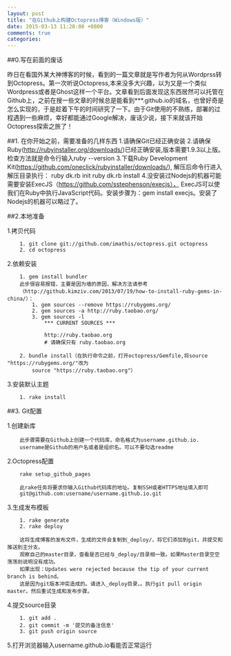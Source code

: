 ```yaml
---
layout: post
title: "在Github上构建Octopress博客（Windows版）"
date: 2015-03-13 11:28:08 +0800
comments: true
categories: 
---
```

##0.写在前面的废话

昨日在看国外某大神博客的时候，看到的一篇文章就是写作者为何从Wordprss转到Octopress。第一次听说Octopress,本来没多大兴趣，以为又是一个类似Wordpress或者是Ghost这样一个平台。文章看到后面发现这东西居然可以托管在Github上，之前在搜一些文章的时候总是能看到***.github.io的域名，也曾好奇是怎么实现的，于是趁着下午的时间研究了一下。由于Git使用的不熟练，部署的过程遇到一些麻烦，幸好都能通过Google解决，废话少说，接下来就该开始Octopress探索之旅了！

##1. 在你开始之前，需要准备的几样东西
		1.请确保Git已经正确安装
		2.请确保Ruby(http://rubyinstaller.org/downloads/)已经正确安装,版本需要1.9.3以上版。
		检查方法就是命令行输入ruby --version
		3.下载Ruby Development Kit(https://github.com/oneclick/rubyinstaller/downloads/),
			解压后命令行进入解压目录执行：
			ruby dk.rb init
			ruby dk.rb install
		4.没安装过Nodejs的机器可能需要安装ExecJS（https://github.com/sstephenson/execjs），
		ExecJS可以使我们在Ruby中执行JavaScript代码。安装步骤为：gem install execjs。安装了Nodejs的机器可以略过了。

##2.本地准备

1.拷贝代码

		1. git clone git://github.com/imathis/octopress.git octopress
		2. cd octopress

2.依赖安装

		1. gem install bundler
		此步很容易报错，主要是因为墙的原因，解决方法请参考
		（http://github.kimziv.com/2013/07/19/how-to-install-ruby-gems-in-china/）：
			1. gem sources --remove https://rubygems.org/
			2. gem sources -a http://ruby.taobao.org/
			3. gem sources -l
				*** CURRENT SOURCES ***

				http://ruby.taobao.org
				# 请确保只有 ruby.taobao.org

		2. bundle install（在执行命令之前，打开octopress/Gemfile,将source "https://rubygems.org/"改为
			source "https://ruby.taobao.org"）

3.安装默认主题
	
		1. rake install

##3. Git配置

1.创建新库
	
		此步骤需要在Github上创建一个代码库，命名格式为username.github.io.
		username是Github的用户名或者是组织名。可以不要勾选readme

2.Octopress配置
	
		rake setup_github_pages

		此rake任务将要求你输入Github代码库的地址。复制SSH或者HTTPS地址填入即可
		git@github.com:username/username.github.io.git

3.生成发布模板
	
		1. rake generate
		2. rake deploy

		这将生成博客的发布文件，生成的文件会复制到_deploy/，将它们添加到git，并提交和推送到主分支。
		观察自己的master目录，查看是否已经与_deploy/目录相一致。如果Master目录空空荡荡则说明没有成功。
		如果出现：Updates were rejected because the tip of your current branch is behind。
		这是因为git版本冲突造成的。请进入_deploy目录，。执行git pull origin master。然后重试生成和发布步骤。

4.提交source目录
		
		1. git add .
		2. git commit -m '提交的备注信息'
		3. git push origin source

5.打开浏览器输入username.github.io看能否正常运行



		
		
	